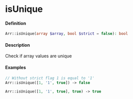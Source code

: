 # isUnique

#### Definition

```php
Arr::isUnique(array $array, bool $strict = false): bool
```

#### Description

Check if array values are unique

#### Examples

```php
// Without strict flag 1 is equal to '1' 
Arr::isUnique([1, '1', true]) -> false

Arr::isUnique([1, '1', true], true) -> true
```

